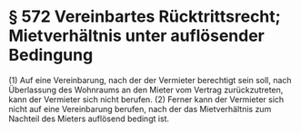 # § 572 Vereinbartes Rücktrittsrecht; Mietverhältnis unter auflösender Bedingung
(1) Auf eine Vereinbarung, nach der der Vermieter berechtigt sein soll, nach Überlassung des Wohnraums an den Mieter vom Vertrag zurückzutreten, kann der Vermieter sich nicht berufen.
(2) Ferner kann der Vermieter sich nicht auf eine Vereinbarung berufen, nach der das Mietverhältnis zum Nachteil des Mieters auflösend bedingt ist.